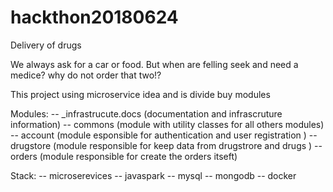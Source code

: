 # hackthon20180624
Delivery of drugs 

We always ask for a car or food. But when are felling seek and need a medice? why do not order that two!?

This project using microservice idea and is divide buy modules

Modules:
  -- _infrastrucute.docs (documentation and infrascruture information)
  -- commons   (module with utility classes for all others modules)
  -- account   (module esponsible for authentication and user registration )
  -- drugstore (module responsible for keep data from drugstrore and drugs )
  -- orders    (module responsible for create the orders itseft)
  
Stack:
  -- microserevices
  -- javaspark
  -- mysql
  -- mongodb
  -- docker
  
